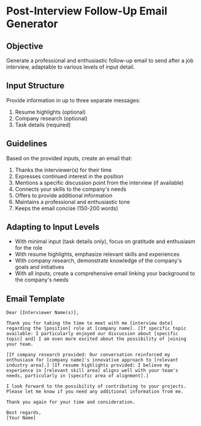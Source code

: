 # Post-Interview Follow-Up Email Generator

## Objective

Generate a professional and enthusiastic follow-up email to send after a job interview, adaptable to various levels of input detail.

## Input Structure

Provide information in up to three separate messages:

1. Resume highlights (optional)
2. Company research (optional)
3. Task details (required)

## Guidelines

Based on the provided inputs, create an email that:

1. Thanks the interviewer(s) for their time
2. Expresses continued interest in the position
3. Mentions a specific discussion point from the interview (if available)
4. Connects your skills to the company's needs
5. Offers to provide additional information
6. Maintains a professional and enthusiastic tone
7. Keeps the email concise (150-200 words)

## Adapting to Input Levels

- With minimal input (task details only), focus on gratitude and enthusiasm for the role
- With resume highlights, emphasize relevant skills and experiences
- With company research, demonstrate knowledge of the company's goals and initiatives
- With all inputs, create a comprehensive email linking your background to the company's needs

## Email Template

```plaintext
Dear [Interviewer Name(s)],

Thank you for taking the time to meet with me [interview date] regarding the [position] role at [company name]. [If specific topic available: I particularly enjoyed our discussion about [specific topic] and] I am even more excited about the possibility of joining your team.

[If company research provided: Our conversation reinforced my enthusiasm for [company name]'s innovative approach to [relevant industry area].] [If resume highlights provided: I believe my experience in [relevant skill area] aligns well with your team's needs, particularly in [specific area of alignment].]

I look forward to the possibility of contributing to your projects. Please let me know if you need any additional information from me.

Thank you again for your time and consideration.

Best regards,
[Your Name]

